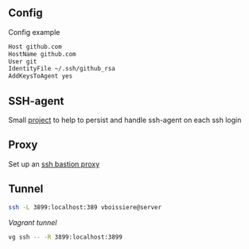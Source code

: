 ## Config

Config example

```bash
Host github.com
HostName github.com
User git
IdentityFile ~/.ssh/github_rsa
AddKeysToAgent yes
```

## SSH-agent

Small [project](https://github.com/victorboissiere/ssh-agent-setup) to help to persist and handle ssh-agent on each ssh login


## Proxy

Set up an [ssh bastion proxy](https://blog.scottlowe.org/2015/11/21/using-ssh-bastion-host/)

## Tunnel

```bash
ssh -L 3899:localhost:389 vboissiere@server
```

*Vagrant tunnel*

```bash
vg ssh -- -R 3899:localhost:3899
```
